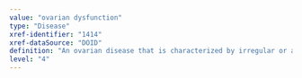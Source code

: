 ```yaml
---
value: "ovarian dysfunction"
type: "Disease"
xref-identifier: "1414"
xref-dataSource: "DOID"
definition: "An ovarian disease that is characterized by irregular or absent ovulation."
level: "4"
---
```

